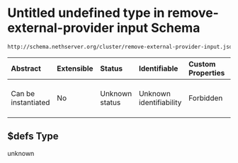 # Untitled undefined type in remove-external-provider input Schema

```txt
http://schema.nethserver.org/cluster/remove-external-provider-input.json#/$defs
```



| Abstract            | Extensible | Status         | Identifiable            | Custom Properties | Additional Properties | Access Restrictions | Defined In                                                                                                  |
| :------------------ | :--------- | :------------- | :---------------------- | :---------------- | :-------------------- | :------------------ | :---------------------------------------------------------------------------------------------------------- |
| Can be instantiated | No         | Unknown status | Unknown identifiability | Forbidden         | Allowed               | none                | [remove-external-provider-input.json\*](cluster/remove-external-provider-input.json "open original schema") |

## $defs Type

unknown
